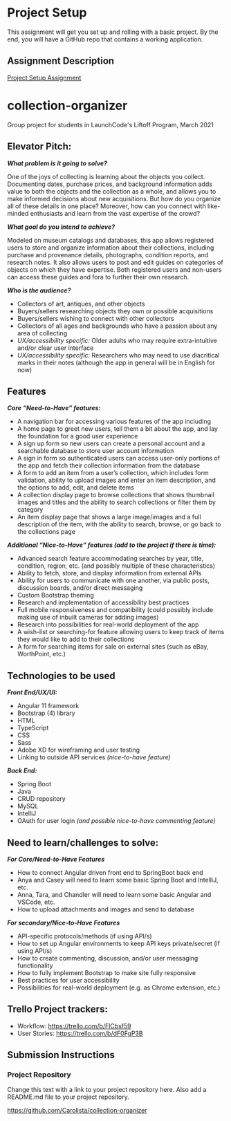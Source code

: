 # Project Setup
This assignment will get you set up and rolling with a basic project. By the end, you will have a GitHub repo that contains a working application.

## Assignment Description
[Project Setup Assignment](https://education.launchcode.org/liftoff/modules/assignments/project-setup)
# collection-organizer
Group project for students in LaunchCode's Liftoff Program, March 2021

## Elevator Pitch:

***What problem is it going to solve?***

One of the joys of collecting is learning about the objects you collect. Documenting dates, purchase prices, and background information adds value to both the objects and the collection as a whole, and allows you to make informed decisions about new acquisitions. But how do you organize all of these details in one place? Moreover, how can you connect with like-minded enthusiasts and learn from the vast expertise of the crowd?

***What goal do you intend to achieve?***

Modeled on museum catalogs and databases, this app allows registered users to store and organize information about their collections, including purchase and provenance details, photographs, condition reports, and research notes. It also allows users to post and edit guides on categories of objects on which they have expertise. Both registered users and non-users can access these guides and fora to further their own research. 

***Who is the audience?***

* Collectors of art, antiques, and other objects
* Buyers/sellers researching objects they own or possible acquisitions
* Buyers/sellers wishing to connect with other collectors
* Collectors of all ages and backgrounds who have a passion about any area of collecting
* *UX/accessibility specific:* Older adults who may require extra-intuitive and/or clear user interface 
* *UX/accessibility specific:* Researchers who may need to use diacritical marks in their notes (although the app in general will be in English for now)

## Features

***Core “Need-to-Have” features:***

* A navigation bar for accessing various features of the app including
* A home page to greet new users, tell them a bit about the app, and lay the foundation for a good user experience
* A sign up form so new users can create a personal account and a searchable database to store user account information
* A sign in form so authenticated users can access user-only portions of the app and fetch their collection information from the database
* A form to add an item from a user’s collection, which includes form validation, ability to upload images and enter an item description, and the options to add, edit, and delete items
* A collection display page to browse collections that shows thumbnail images and titles and the ability to search collections or filter them by category 
* An item display page that shows a large image/images and a full description of the item, with the ability to search, browse, or go back to the collections page	

***Additional “Nice-to-Have” features (add to the project if there is time):***

* Advanced search feature accommodating searches by year, title, condition, region, etc. (and possibly multiple of these characteristics)		
* Ability to fetch, store, and display information from external APIs
* Ability for users to communicate with one another, via public posts, discussion boards, and/or direct messaging
* Custom Bootstrap theming
* Research and implementation of accessibility best practices
* Full mobile responsiveness and compatibility (could possibly include making use of inbuilt cameras for adding images)
* Research into possibilities for real-world deployment of the app
* A wish-list or searching-for feature allowing users to keep track of items they would like to add to their collections
* A form for searching items for sale on external sites (such as eBay, WorthPoint, etc.)

## Technologies to be used

***Front End/UX/UI:***
* Angular 11 framework
* Bootstrap (4) library
* HTML
* TypeScript
* CSS
* Sass
* Adobe XD for wireframing and user testing
* Linking to outside API services *(nice-to-have feature)* 

***Back End:***
* Spring Boot
* Java
* CRUD repository 
* MySQL
* IntelliJ
* OAuth for user login *(and possible nice-to-have commenting feature)*

## Need to learn/challenges to solve:

***For Core/Need-to-Have Features***
* How to connect Angular driven front end to SpringBoot back end 
 * Anya and Casey will need to learn some basic Spring Boot and IntelliJ, etc.
 * Anna, Tara, and Chandler will need to learn some basic Angular and VSCode, etc.
* How to upload attachments and images and send to database

***For secondary/Nice-to-Have Features***
* API-specific protocols/methods (if using API/s)
* How to set up Angular environments to keep API keys private/secret (if using API/s)
* How to create commenting, discussion, and/or user messaging functionality 
* How to fully implement Bootstrap to make site fully responsive
* Best practices for user accessibility 
* Possibilities for real-world deployment (e.g. as Chrome extension, etc.)

## Trello Project trackers:

* Workflow: https://trello.com/b/FlCbsf59
* User Stories: https://trello.com/b/dF0FgP3B
## Submission Instructions

### Project Repository
Change this text with a link to your project repository here. Also add a README.md file to your project repository.

https://github.com/Carolista/collection-organizer
